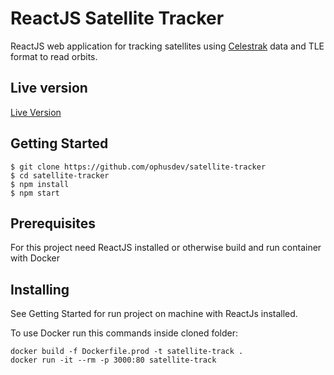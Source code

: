 # ReactJS Satellite Tracker

ReactJS web application for tracking satellites using [Celestrak](https://celestrak.com/) data and TLE format to read orbits.

## Live version
[Live Version](https://satellite-tracker.github.io/)

## Getting Started

    $ git clone https://github.com/ophusdev/satellite-tracker
    $ cd satellite-tracker
    $ npm install
    $ npm start


## Prerequisites

For this project need ReactJS installed or otherwise build and run container with Docker

## Installing

See Getting Started for run project on machine with ReactJs installed.

To use Docker run this commands inside cloned folder:

    docker build -f Dockerfile.prod -t satellite-track .
    docker run -it --rm -p 3000:80 satellite-track

